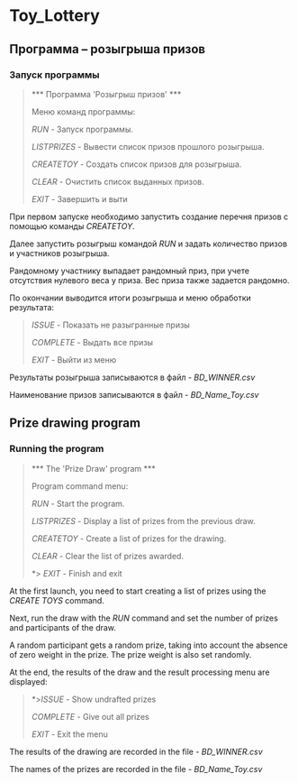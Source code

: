 # Toy_Lottery
## Программа – розыгрыша призов

### Запуск программы

>*** Программа 'Розыгрыш призов' ***
> 
> Меню команд программы:
> 
> *RUN* - Запуск программы. 
> 
> *LISTPRIZES* - Вывести список призов прошлого розыгрыша.
> 
> *CREATETOY* - Создать список призов для розыгрыша. 
> 
> *CLEAR* - Очистить список выданных призов.
> 
> *EXIT* - Завершить и выти

При первом запуске необходимо запустить создание перечня призов с 
помощью команды *CREATETOY*.

Далее запустить розыгрыш командой *RUN* и 
задать количество призов и участников розыгрыша.

Рандомному участнику выпадает рандомный приз, при учете отсутствия нулевого веса 
у приза. Вес приза также задается рандомно.

По окончании выводится итоги розыгрыша и меню обработки результата:
>*ISSUE* - Показать не разыгранные призы
> 
>*COMPLETE* - Выдать все призы
> 
>*EXIT* - Выйти из меню

Результаты розыгрыша записываются в файл - *BD_WINNER.csv*

Наименование призов записываются в файл - *BD_Name_Toy.csv*


## Prize drawing program

### Running the program

>*** The 'Prize Draw' program ***
>
> Program command menu:
>
> *RUN* - Start the program.
>
> *LISTPRIZES* - Display a list of prizes from the previous draw.
>
> *CREATETOY* - Create a list of prizes for the drawing.
>
> *CLEAR* - Clear the list of prizes awarded.
>
> *> *EXIT* - Finish and exit

At the first launch, you need to start creating a list of prizes
using the *CREATE TOYS* command.

Next, run the draw with the *RUN* command and
set the number of prizes and participants of the draw.

A random participant gets a random prize, taking into account the absence of zero weight
in the prize. The prize weight is also set randomly.

At the end, the results of the draw and the result processing menu are displayed:
>*>*ISSUE* - Show undrafted prizes
>
>*COMPLETE* - Give out all prizes
>
>*EXIT* - Exit the menu

The results of the drawing are recorded in the file - *BD_WINNER.csv*

The names of the prizes are recorded in the file - *BD_Name_Toy.csv*
